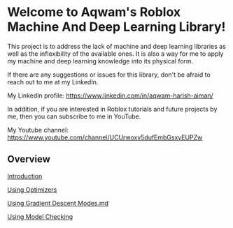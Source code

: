 # Welcome to Aqwam's Roblox Machine And Deep Learning Library!

This project is to address the lack of machine and deep learning libraries as well as the inflexibility of the available ones. It is also a way for me to apply my machine and deep learning knowledge into its physical form.

If there are any suggestions or issues for this library, don't be afraid to reach out to me at my LinkedIn.

My LinkedIn profile: https://www.linkedin.com/in/aqwam-harish-aiman/

In addition, if you are interested in Roblox tutorials and future projects by me, then you can subscribe to me in YouTube.

My Youtube channel: https://www.youtube.com/channel/UCUrwoxv5dufEmbGsxyEUPZw

## Overview

[Introduction](Overview/Introduction.md)

[Using Optimizers](Overview/UsingOptimizers.md)

[Using Gradient Descent Modes.md](Overview/UsingGradientDescentModes.md)

[Using Model Checking](Overview/UsingModelChecking.md)
